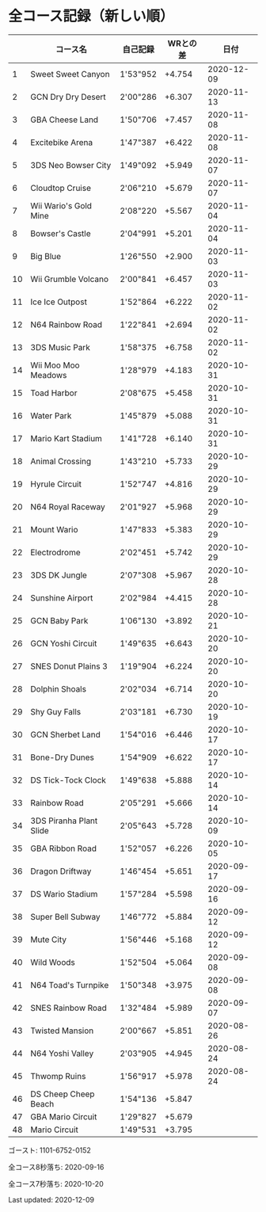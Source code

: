 # 全コース記録（新しい順）

||コース名|自己記録|WRとの差|日付
|--|--|--|--|--|
|1|Sweet Sweet Canyon|1'53"952|+4.754|2020-12-09|
|2|GCN Dry Dry Desert|2'00"286|+6.307|2020-11-13|
|3|GBA Cheese Land|1'50"706|+7.457|2020-11-08|
|4|Excitebike Arena|1'47"387|+6.422|2020-11-08|
|5|3DS Neo Bowser City|1'49"092|+5.949|2020-11-07|
|6|Cloudtop Cruise|2'06"210|+5.679|2020-11-07|
|7|Wii Wario's Gold Mine|2'08"220|+5.567|2020-11-04|
|8|Bowser's Castle|2'04"991|+5.201|2020-11-04|
|9|Big Blue|1'26"550|+2.900|2020-11-03|
|10|Wii Grumble Volcano|2'00"841|+6.457|2020-11-03|
|11|Ice Ice Outpost|1'52"864|+6.222|2020-11-02|
|12|N64 Rainbow Road|1'22"841|+2.694|2020-11-02|
|13|3DS Music Park|1'58"375|+6.758|2020-11-02|
|14|Wii Moo Moo Meadows|1'28"979|+4.183|2020-10-31|
|15|Toad Harbor|2'08"675|+5.458|2020-10-31|
|16|Water Park|1'45"879|+5.088|2020-10-31|
|17|Mario Kart Stadium|1'41"728|+6.140|2020-10-31|
|18|Animal Crossing|1'43"210|+5.733|2020-10-29|
|19|Hyrule Circuit|1'52"747|+4.816|2020-10-29|
|20|N64 Royal Raceway|2'01"927|+5.968|2020-10-29|
|21|Mount Wario|1'47"833|+5.383|2020-10-29|
|22|Electrodrome|2'02"451|+5.742|2020-10-29|
|23|3DS DK Jungle|2'07"308|+5.967|2020-10-28|
|24|Sunshine Airport|2'02"984|+4.415|2020-10-28|
|25|GCN Baby Park|1'06"130|+3.892|2020-10-21|
|26|GCN Yoshi Circuit|1'49"635|+6.643|2020-10-20|
|27|SNES Donut Plains 3|1'19"904|+6.224|2020-10-20|
|28|Dolphin Shoals|2'02"034|+6.714|2020-10-20|
|29|Shy Guy Falls|2'03"181|+6.730|2020-10-19|
|30|GCN Sherbet Land|1'54"016|+6.446|2020-10-17|
|31|Bone-Dry Dunes|1'54"909|+6.622|2020-10-17|
|32|DS Tick-Tock Clock|1'49"638|+5.888|2020-10-14|
|33|Rainbow Road|2'05"291|+5.666|2020-10-14|
|34|3DS Piranha Plant Slide|2'05"643|+5.728|2020-10-09|
|35|GBA Ribbon Road|1'52"057|+6.226|2020-10-05|
|36|Dragon Driftway|1'46"454|+5.651|2020-09-17|
|37|DS Wario Stadium|1'57"284|+5.598|2020-09-16|
|38|Super Bell Subway|1'46"772|+5.884|2020-09-12|
|39|Mute City|1'56"446|+5.168|2020-09-12|
|40|Wild Woods|1'52"504|+5.064|2020-09-08|
|41|N64 Toad's Turnpike|1'50"348|+3.975|2020-09-08|
|42|SNES Rainbow Road|1'32"484|+5.989|2020-09-07|
|43|Twisted Mansion|2'00"667|+5.851|2020-08-26|
|44|N64 Yoshi Valley|2'03"905|+4.945|2020-08-24|
|45|Thwomp Ruins|1'56"917|+5.978|2020-08-24|
|46|DS Cheep Cheep Beach|1'54"136|+5.847||
|47|GBA Mario Circuit|1'29"827|+5.679||
|48|Mario Circuit|1'49"531|+3.795||

ゴースト: 1101-6752-0152

全コース8秒落ち: 2020-09-16

全コース7秒落ち: 2020-10-20

Last updated: 2020-12-09
